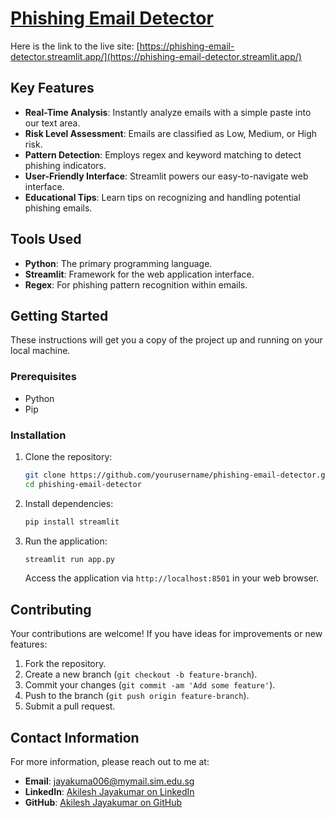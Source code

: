 # [Phishing Email Detector](https://phishing-email-detector.streamlit.app/)

Here is the link to the live site: [https://phishing-email-detector.streamlit.app/](https://phishing-email-detector.streamlit.app/)

## Key Features

- **Real-Time Analysis**: Instantly analyze emails with a simple paste into our text area.
- **Risk Level Assessment**: Emails are classified as Low, Medium, or High risk.
- **Pattern Detection**: Employs regex and keyword matching to detect phishing indicators.
- **User-Friendly Interface**: Streamlit powers our easy-to-navigate web interface.
- **Educational Tips**: Learn tips on recognizing and handling potential phishing emails.

## Tools Used

- **Python**: The primary programming language.
- **Streamlit**: Framework for the web application interface.
- **Regex**: For phishing pattern recognition within emails.

## Getting Started

These instructions will get you a copy of the project up and running on your local machine.

### Prerequisites

- Python
- Pip

### Installation

1. Clone the repository:
   ```bash
   git clone https://github.com/yourusername/phishing-email-detector.git
   cd phishing-email-detector
   ```

2. Install dependencies:
   ```bash
   pip install streamlit
   ```

3. Run the application:
   ```bash
   streamlit run app.py
   ```
   Access the application via `http://localhost:8501` in your web browser.

## Contributing

Your contributions are welcome! If you have ideas for improvements or new features:

1. Fork the repository.
2. Create a new branch (`git checkout -b feature-branch`).
3. Commit your changes (`git commit -am 'Add some feature'`).
4. Push to the branch (`git push origin feature-branch`).
5. Submit a pull request.

## Contact Information

For more information, please reach out to me at:

- **Email**: jayakuma006@mymail.sim.edu.sg
- **LinkedIn**: [Akilesh Jayakumar on LinkedIn](https://www.linkedin.com/in/akileshjayakumar/)
- **GitHub**: [Akilesh Jayakumar on GitHub](https://github.com/akileshjayakumar)

